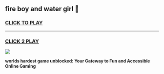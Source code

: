 
## fire boy and water girl 👋
<h3>
<a href="https://premium.freeplayer.one?title=fire_boy_and_water_girl&ref=13F">CLICK TO PLAY</a></h3>
<hr>

<h3>
<a href="https://premium.freeplayer.one?title=fire_boy_and_water_girl&ref=13F">CLICK 2 PLAY</a>
  
</h3>

<a href="https://premium.freeplayer.one?title=fire_boy_and_water_girl&ref=12F/"><img src="https://clearcache.store/games.png"></a>


**worlds hardest game unblocked: Your Gateway to Fun and Accessible Online Gaming**
